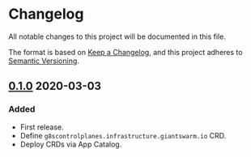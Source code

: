 # Changelog

All notable changes to this project will be documented in this file.

The format is based on [Keep a Changelog](https://keepachangelog.com/en/1.0.0/),
and this project adheres to [Semantic Versioning](https://semver.org/spec/v2.0.0.html).



## [0.1.0] 2020-03-03

### Added

- First release.
- Define `g8scontrolplanes.infrastructure.giantswarm.io` CRD.
- Deploy CRDs via App Catalog.



[Unreleased]: https://github.com/giantswarm/apiextensions/compare/v0.1.0...HEAD
[0.1.0]: https://github.com/giantswarm/apiextensions/releases/tag/v0.1.0
